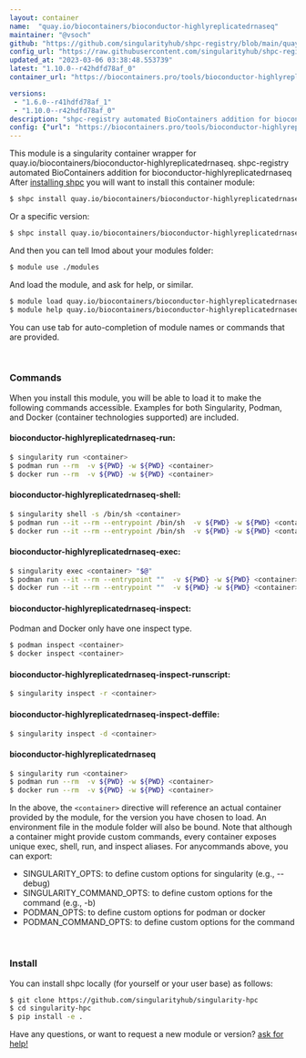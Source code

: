 ```yaml
---
layout: container
name:  "quay.io/biocontainers/bioconductor-highlyreplicatedrnaseq"
maintainer: "@vsoch"
github: "https://github.com/singularityhub/shpc-registry/blob/main/quay.io/biocontainers/bioconductor-highlyreplicatedrnaseq/container.yaml"
config_url: "https://raw.githubusercontent.com/singularityhub/shpc-registry/main/quay.io/biocontainers/bioconductor-highlyreplicatedrnaseq/container.yaml"
updated_at: "2023-03-06 03:38:48.553739"
latest: "1.10.0--r42hdfd78af_0"
container_url: "https://biocontainers.pro/tools/bioconductor-highlyreplicatedrnaseq"

versions:
 - "1.6.0--r41hdfd78af_1"
 - "1.10.0--r42hdfd78af_0"
description: "shpc-registry automated BioContainers addition for bioconductor-highlyreplicatedrnaseq"
config: {"url": "https://biocontainers.pro/tools/bioconductor-highlyreplicatedrnaseq", "maintainer": "@vsoch", "description": "shpc-registry automated BioContainers addition for bioconductor-highlyreplicatedrnaseq", "latest": {"1.10.0--r42hdfd78af_0": "sha256:89234c675b7ecd0cc3484a45166912cfa79a3a99b690211c8c0eedbf4971596c"}, "tags": {"1.6.0--r41hdfd78af_1": "sha256:f03fcb94608134d2ec0df151879bafb60eaa6078418b3265bafb6b2819cbb35b", "1.10.0--r42hdfd78af_0": "sha256:89234c675b7ecd0cc3484a45166912cfa79a3a99b690211c8c0eedbf4971596c"}, "docker": "quay.io/biocontainers/bioconductor-highlyreplicatedrnaseq"}
---
```


This module is a singularity container wrapper for quay.io/biocontainers/bioconductor-highlyreplicatedrnaseq.
shpc-registry automated BioContainers addition for bioconductor-highlyreplicatedrnaseq
After [installing shpc](#install) you will want to install this container module:


```bash
$ shpc install quay.io/biocontainers/bioconductor-highlyreplicatedrnaseq
```

Or a specific version:

```bash
$ shpc install quay.io/biocontainers/bioconductor-highlyreplicatedrnaseq:1.10.0--r42hdfd78af_0
```

And then you can tell lmod about your modules folder:

```bash
$ module use ./modules
```

And load the module, and ask for help, or similar.

```bash
$ module load quay.io/biocontainers/bioconductor-highlyreplicatedrnaseq/1.10.0--r42hdfd78af_0
$ module help quay.io/biocontainers/bioconductor-highlyreplicatedrnaseq/1.10.0--r42hdfd78af_0
```

You can use tab for auto-completion of module names or commands that are provided.

<br>

### Commands

When you install this module, you will be able to load it to make the following commands accessible.
Examples for both Singularity, Podman, and Docker (container technologies supported) are included.

#### bioconductor-highlyreplicatedrnaseq-run:

```bash
$ singularity run <container>
$ podman run --rm  -v ${PWD} -w ${PWD} <container>
$ docker run --rm  -v ${PWD} -w ${PWD} <container>
```

#### bioconductor-highlyreplicatedrnaseq-shell:

```bash
$ singularity shell -s /bin/sh <container>
$ podman run --it --rm --entrypoint /bin/sh  -v ${PWD} -w ${PWD} <container>
$ docker run --it --rm --entrypoint /bin/sh  -v ${PWD} -w ${PWD} <container>
```

#### bioconductor-highlyreplicatedrnaseq-exec:

```bash
$ singularity exec <container> "$@"
$ podman run --it --rm --entrypoint ""  -v ${PWD} -w ${PWD} <container> "$@"
$ docker run --it --rm --entrypoint ""  -v ${PWD} -w ${PWD} <container> "$@"
```

#### bioconductor-highlyreplicatedrnaseq-inspect:

Podman and Docker only have one inspect type.

```bash
$ podman inspect <container>
$ docker inspect <container>
```

#### bioconductor-highlyreplicatedrnaseq-inspect-runscript:

```bash
$ singularity inspect -r <container>
```

#### bioconductor-highlyreplicatedrnaseq-inspect-deffile:

```bash
$ singularity inspect -d <container>
```



#### bioconductor-highlyreplicatedrnaseq

```bash
$ singularity run <container>
$ podman run --rm  -v ${PWD} -w ${PWD} <container>
$ docker run --rm  -v ${PWD} -w ${PWD} <container>
```


In the above, the `<container>` directive will reference an actual container provided
by the module, for the version you have chosen to load. An environment file in the
module folder will also be bound. Note that although a container
might provide custom commands, every container exposes unique exec, shell, run, and
inspect aliases. For anycommands above, you can export:

 - SINGULARITY_OPTS: to define custom options for singularity (e.g., --debug)
 - SINGULARITY_COMMAND_OPTS: to define custom options for the command (e.g., -b)
 - PODMAN_OPTS: to define custom options for podman or docker
 - PODMAN_COMMAND_OPTS: to define custom options for the command

<br>

### Install

You can install shpc locally (for yourself or your user base) as follows:

```bash
$ git clone https://github.com/singularityhub/singularity-hpc
$ cd singularity-hpc
$ pip install -e .
```

Have any questions, or want to request a new module or version? [ask for help!](https://github.com/singularityhub/singularity-hpc/issues)